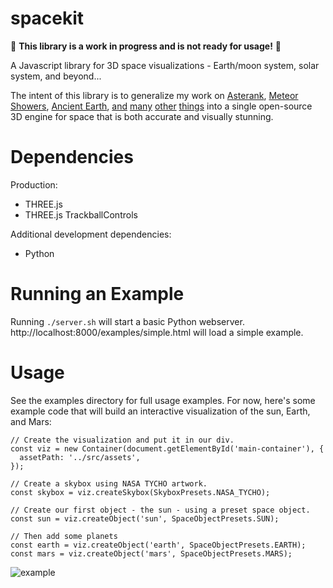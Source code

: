 # spacekit

🚨 **This library is a work in progress and is not ready for usage!** 🚨

A Javascript library for 3D space visualizations - Earth/moon system, solar system, and beyond...

The intent of this library is to generalize my work on [Asterank](http://www.asterank.com/), [Meteor Showers](https://www.meteorshowers.org/), [Ancient Earth](http://dinosaurpictures.org/ancient-earth#240), [and](http://www.ianww.com/ceres/) [many](http://www.asterank.com/exoplanets) [other](http://www.ianww.com/pluto/) [things](http://www.ianww.com/moonviz/) into a single open-source 3D engine for space that is both accurate and visually stunning.

# Dependencies

Production: 

  - THREE.js
  - THREE.js TrackballControls
  
Additional development dependencies:

  - Python
  
# Running an Example

Running `./server.sh` will start a basic Python webserver.  http://localhost:8000/examples/simple.html will load a simple example.

# Usage

See the examples directory for full usage examples.  For now, here's some example code that will build an interactive visualization of the sun, Earth, and Mars:

```
// Create the visualization and put it in our div.
const viz = new Container(document.getElementById('main-container'), {
  assetPath: '../src/assets',
});

// Create a skybox using NASA TYCHO artwork.
const skybox = viz.createSkybox(SkyboxPresets.NASA_TYCHO);

// Create our first object - the sun - using a preset space object.
const sun = viz.createObject('sun', SpaceObjectPresets.SUN);

// Then add some planets
const earth = viz.createObject('earth', SpaceObjectPresets.EARTH);
const mars = viz.createObject('mars', SpaceObjectPresets.MARS);
```

![example](https://imgur.com/8ldI8wel.jpg)
